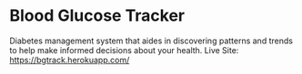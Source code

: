 # Blood Glucose Tracker

Diabetes management system that aides in discovering patterns and trends to help make informed decisions about your health.
Live Site: https://bgtrack.herokuapp.com/
